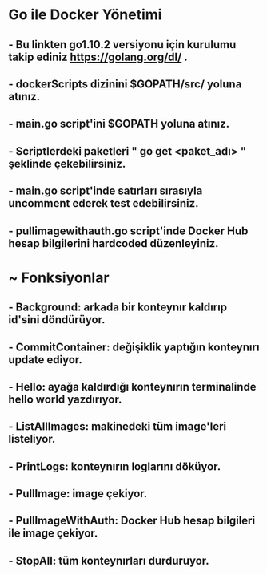 # **Go ile Docker Yönetimi**
## - Bu linkten go1.10.2 versiyonu için kurulumu takip ediniz <https://golang.org/dl/> .
## - dockerScripts dizinini $GOPATH/src/ yoluna atınız.
## - main.go script'ini $GOPATH yoluna atınız.
## - Scriptlerdeki paketleri " go get <paket_adı> " şeklinde çekebilirsiniz.
## - main.go script'inde satırları sırasıyla uncomment ederek test edebilirsiniz.
## - pullimagewithauth.go script'inde Docker Hub hesap bilgilerini hardcoded düzenleyiniz.
# ~ **Fonksiyonlar**
## - Background: arkada bir konteynır kaldırıp id'sini döndürüyor.
## - CommitContainer: değişiklik yaptığın konteynırı update ediyor.
## - Hello: ayağa kaldırdığı konteynırın terminalinde hello world yazdırıyor.
## - ListAllImages: makinedeki tüm image'leri listeliyor.
## - PrintLogs: konteynırın loglarını döküyor.
## - PullImage: image çekiyor.
## - PullImageWithAuth: Docker Hub hesap bilgileri ile image çekiyor.
## - StopAll: tüm konteynırları durduruyor.